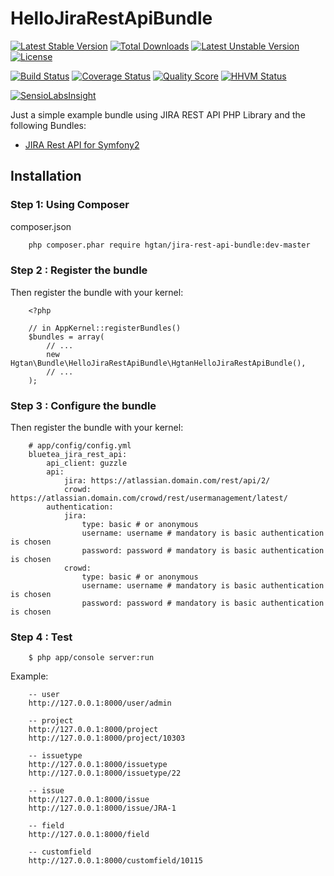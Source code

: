 # HelloJiraRestApiBundle

[![Latest Stable Version](https://poser.pugx.org/hgtan/jira-rest-api-bundle/v/stable)](https://packagist.org/packages/hgtan/jira-rest-api-bundle)
[![Total Downloads](https://poser.pugx.org/hgtan/jira-rest-api-bundle/downloads)](https://packagist.org/packages/hgtan/jira-rest-api-bundle)
[![Latest Unstable Version](https://poser.pugx.org/hgtan/jira-rest-api-bundle/v/unstable)](https://packagist.org/packages/hgtan/jira-rest-api-bundle)
[![License](https://poser.pugx.org/hgtan/jira-rest-api-bundle/license)](https://packagist.org/packages/hgtan/jira-rest-api-bundle)

[![Build Status](https://img.shields.io/travis/FriendsOfBundle/HelloJiraRestApiBundle.svg?style=flat-square)](https://travis-ci.org/FriendsOfBundle/HelloJiraRestApiBundle)
[![Coverage Status](https://img.shields.io/scrutinizer/coverage/g/FriendsOfBundle/HelloJiraRestApiBundle.svg?style=flat-square)](https://scrutinizer-ci.com/g/FriendsOfBundle/HelloJiraRestApiBundle/code-structure)
[![Quality Score](https://img.shields.io/scrutinizer/g/FriendsOfBundle/HelloJiraRestApiBundle.svg?style=flat-square)](https://scrutinizer-ci.com/g/FriendsOfBundle/HelloJiraRestApiBundle)
[![HHVM Status](https://img.shields.io/hhvm/hgtan/jira-rest-api-bundle.svg?style=flat-square)](http://hhvm.h4cc.de/package/hgtan/jira-rest-api-bundle)

[![SensioLabsInsight](https://insight.sensiolabs.com/projects/358d14d2-0e85-4f01-beb8-3a9eb882c438/big.png)](https://insight.sensiolabs.com/projects/358d14d2-0e85-4f01-beb8-3a9eb882c438)

Just a simple example bundle using JIRA REST API PHP Library and the following Bundles:
* [JIRA Rest API for Symfony2](https://github.com/BlueTeaNL/JIRA-Rest-API-Bundle)

Installation
------------

### Step 1: Using Composer

composer.json
```bash
    php composer.phar require hgtan/jira-rest-api-bundle:dev-master
```

### Step 2 : Register the bundle

Then register the bundle with your kernel:

```
    <?php

    // in AppKernel::registerBundles()
    $bundles = array(
        // ...
        new Hgtan\Bundle\HelloJiraRestApiBundle\HgtanHelloJiraRestApiBundle(),
        // ...
    );
```

### Step 3 : Configure the bundle

Then register the bundle with your kernel:

```
    # app/config/config.yml
    bluetea_jira_rest_api:
        api_client: guzzle
        api:
            jira: https://atlassian.domain.com/rest/api/2/
            crowd: https://atlassian.domain.com/crowd/rest/usermanagement/latest/
        authentication:
            jira:
                type: basic # or anonymous
                username: username # mandatory is basic authentication is chosen
                password: password # mandatory is basic authentication is chosen
            crowd:
                type: basic # or anonymous
                username: username # mandatory is basic authentication is chosen
                password: password # mandatory is basic authentication is chosen
```

### Step 4 : Test
```
    $ php app/console server:run
```

Example:
```
    -- user
    http://127.0.0.1:8000/user/admin

    -- project
    http://127.0.0.1:8000/project
    http://127.0.0.1:8000/project/10303

    -- issuetype
    http://127.0.0.1:8000/issuetype
    http://127.0.0.1:8000/issuetype/22

    -- issue
    http://127.0.0.1:8000/issue
    http://127.0.0.1:8000/issue/JRA-1

    -- field
    http://127.0.0.1:8000/field

    -- customfield
    http://127.0.0.1:8000/customfield/10115
```
